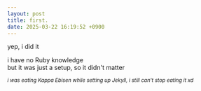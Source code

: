 ```yaml
---
layout: post
title: first.
date: 2025-03-22 16:19:52 +0900
---
```


yep, i did it

i have no Ruby knowledge\
but it was just a setup, so it didn't matter

<small>_i was eating Kappa Ebisen while setting up Jekyll, i still can't stop eating it xd_</small>